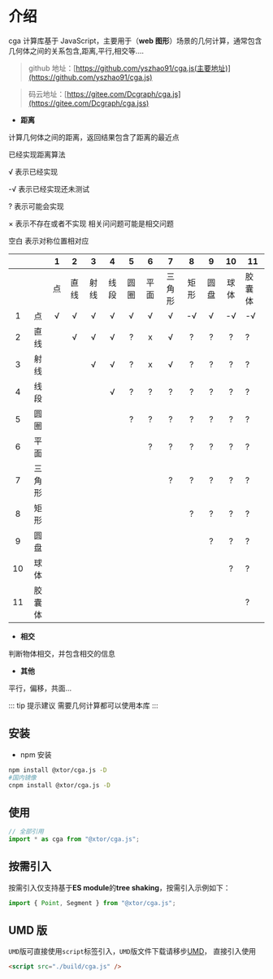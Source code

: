 # 介绍

cga 计算库基于 JavaScript，主要用于（**web 图形**）场景的几何计算，通常包含几何体之间的关系包含,距离,平行,相交等....

> github 地址：[https://github.com/yszhao91/cga.js(主要地址)](https://github.com/yszhao91/cga.js)

> 码云地址：[https://gitee.com/Dcgraph/cga.js](https://gitee.com/Dcgraph/cga.jss)

- **距离**

计算几何体之间的距离，返回结果包含了距离的最近点

已经实现距离算法

√ 表示已经实现

-√ 表示已经实现还未测试

? 表示可能会实现

× 表示不存在或者不实现 相关问问题可能是相交问题

空白 表示对称位置相对应

|     |        |  1  |  2   |  3   |  4   |  5   |  6   |   7    |  8   |  9   |  10  | 11     |
| :-: | :----: | :-: | :--: | :--: | :--: | :--: | :--: | :----: | :--: | :--: | :--: | ------ |
|     |        | 点  | 直线 | 射线 | 线段 | 圆圈 | 平面 | 三角形 | 矩形 | 圆盘 | 球体 | 胶囊体 |
|  1  |   点   |  √  |  √   |  √   |  √   |  √   |  √   |   √    |  -√  |  √   |  -√  | -√     |
|  2  |  直线  |     |  √   |  √   |  √   |  ?   |  x   |   √    |  ?   |  ?   |  ?   | ?      |
|  3  |  射线  |     |      |  √   |  √   |  ?   |  x   |   √    |  ?   |  ?   |  ?   | ?      |
|  4  |  线段  |     |      |      |  √   |  ?   |  ?   |   ?    |  ?   |  ?   |  ?   | ?      |
|  5  |  圆圈  |     |      |      |      |  ?   |  ?   |   ?    |  ?   |  ?   |  ?   | ?      |
|  6  |  平面  |     |      |      |      |      |  ?   |   ?    |  ?   |  ?   |  ?   | ?      |
|  7  | 三角形 |     |      |      |      |      |      |   ?    |  ?   |  ?   |  ?   | ?      |
|  8  |  矩形  |     |      |      |      |      |      |        |  ?   |  ?   |  ?   | ?      |
|  9  |  圆盘  |     |      |      |      |      |      |        |      |  ?   |  ?   | ?      |
| 10  |  球体  |     |      |      |      |      |      |        |      |      |  ?   | ?      |
| 11  | 胶囊体 |     |      |      |      |      |      |        |      |      |      | ?      |

- **相交**

判断物体相交，并包含相交的信息

- **其他**

平行，偏移，共面...

::: tip 提示建议
需要几何计算都可以使用本库
:::

## 安装

- npm 安装

```sh
npm install @xtor/cga.js -D
#国内镜像
cnpm install @xtor/cga.js -D
```

<!-- - yarn 安装

```sh
yarn add @jiaminghi/data-view
``` -->

## 使用

```js
// 全部引用
import * as cga from "@xtor/cga.js";
```

## 按需引入

按需引入仅支持基于**ES module**的**tree shaking**，按需引入示例如下：

```js
import { Point, Segment } from "@xtor/cga.js";
```

## UMD 版

`UMD`版可直接使用`script`标签引入，`UMD`版文件下载请移步[UMD](https://github.com/yszhao91/@xtor/cga.js/tree/master/build)， 直接引入使用

```html
<script src="./build/cga.js" />
```

<!--
<fold-box title="点击以展示/隐藏UMD版使用示例">
<<< @/docs/guide/umdExample.html
</fold-box> -->
